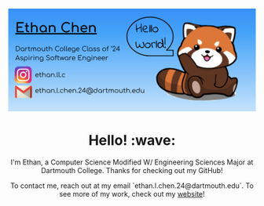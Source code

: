 ![Social banner for ethan-l-chen-24](https://github.com/ethan-l-chen-24/ethan-l-chen-24/blob/main/images/bannerV2.png)
<h1 align='center'> Hello! :wave:</h1>
<p align='center'>
I'm Ethan, a Computer Science Modified W/ Engineering Sciences Major at Dartmouth College. Thanks for checking out my GitHub!
</p>
<p align='center'>
  To contact me, reach out at my email `ethan.l.chen.24@dartmouth.edu`. To see more of my work, check out my 
  <a href="ethanlchen.me">website</a>!
</p>
